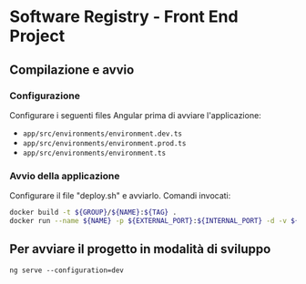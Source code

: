 # Software Registry - Front End Project

## Compilazione e avvio

### Configurazione

Configurare i seguenti files Angular prima di avviare l'applicazione:

- `app/src/environments/environment.dev.ts`
- `app/src/environments/environment.prod.ts`
- `app/src/environments/environment.ts`

### Avvio della applicazione

Configurare il file "deploy.sh" e avviarlo. Comandi invocati:

```bash
docker build -t ${GROUP}/${NAME}:${TAG} .
docker run --name ${NAME} -p ${EXTERNAL_PORT}:${INTERNAL_PORT} -d -v ${DATA_HOME}:/usr/share/nginx/html/data ${GROUP}/${NAME}:${TAG}
```

## Per avviare il progetto in modalità di sviluppo

`ng serve --configuration=dev`
